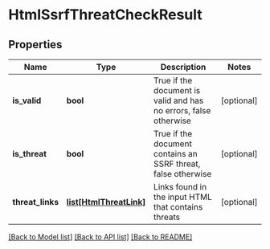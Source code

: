 # HtmlSsrfThreatCheckResult

## Properties
Name | Type | Description | Notes
------------ | ------------- | ------------- | -------------
**is_valid** | **bool** | True if the document is valid and has no errors, false otherwise | [optional] 
**is_threat** | **bool** | True if the document contains an SSRF threat, false otherwise | [optional] 
**threat_links** | [**list[HtmlThreatLink]**](HtmlThreatLink.md) | Links found in the input HTML that contains threats | [optional] 

[[Back to Model list]](../README.md#documentation-for-models) [[Back to API list]](../README.md#documentation-for-api-endpoints) [[Back to README]](../README.md)


